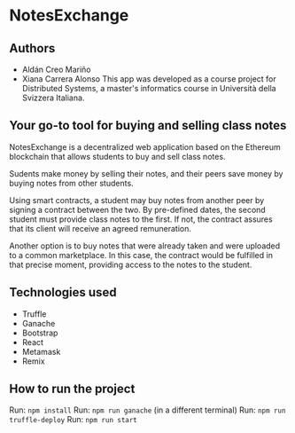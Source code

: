 # NotesExchange

## Authors
* Aldán Creo Mariño
* Xiana Carrera Alonso
This app was developed as a course project for Distributed Systems, a master's informatics course in Università della Svizzera Italiana.

## Your go-to tool for buying and selling class notes

NotesExchange is a decentralized web application based on the Ethereum blockchain that allows students to buy and sell class notes.

Sudents make money by selling their notes, and their peers save money by buying notes from other students.

Using smart contracts, a student may buy notes from another peer by signing a contract between the two. By pre-defined dates, the second student must provide class notes to the first. If not, the contract assures that its client will receive an agreed remuneration.

Another option is to buy notes that were already taken and were uploaded to a common marketplace. In this case, the contract would be fulfilled in that precise moment, providing access to the notes to the student.

## Technologies used
* Truffle
* Ganache
* Bootstrap
* React
* Metamask
* Remix

## How to run the project

Run: `npm install`
Run: `npm run ganache` (in a different terminal)
Run: `npm run truffle-deploy`
Run: `npm run start`